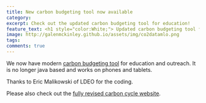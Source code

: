 ```yaml
---
title: New carbon budgeting tool now available
category: 
excerpt: Check out the updated carbon budgeting tool for education!
feature_text: <h1 style="color:White;"> Updated carbon budgeting tool for education!</h1>
image: http://galenmckinley.github.io/assets/img/co2datamlo.png
tags: 
comments: true
---
```


We now have modern [carbon budgeting tool](https://galenmckinley.github.io/CarbonCycle/applet/) for education and outreach. It is no longer java based and works on phones and tablets. 

Thanks to Eric Malikowski of LDEO for the coding.

Please also check out the [fully revised carbon cycle website](https://galenmckinley.github.io/CarbonCycle/).